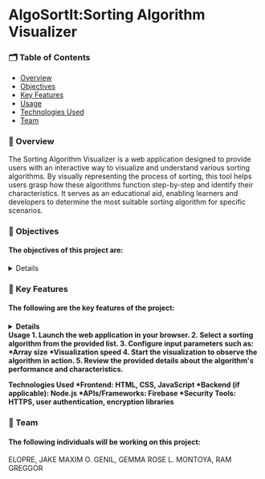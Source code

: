 <h1 color="blue"><b>AlgoSortIt:Sorting Algorithm Visualizer</b></h1>

<h3><b>🗂 Table of Contents</b></h3>

<ul>
  <li><a href="#overview">Overview</a></li>
  <li><a href="#objectives">Objectives</a></li>
  <li><a href="#key-features">Key Features</a></li>
  <li><a href="#usage">Usage</a></li>
  <li><a href="#technologies-used">Technologies Used</a></li>
  <li><a href="#team">Team</a></li>
</ul>

<h3 id="overview"><b>📄 Overview</b></h3>

The Sorting Algorithm Visualizer is a web application designed to provide users with an interactive way to visualize and understand various sorting algorithms. By visually representing the process of sorting, this tool helps users grasp how these algorithms function step-by-step and identify their characteristics. It serves as an educational aid, enabling learners and developers to determine the most suitable sorting algorithm for specific scenarios.

<h3 id="objectives"><b>🔗 Objectives</b></h3>
<h4> The objectives of this project are:</h4>
<details>
  🔴 Visualization of Sorting Algorithms: Display the operations of popular sorting algorithms in real-time, illustrating how they manipulate data during execution.
  🔵 Educational Aid: Enhance understanding of sorting techniques by showcasing their mechanics, strengths, and weaknesses in a visually intuitive manner.
  🟣 Practical Insights: Help users choose the most appropriate sorting algorithm based on the dataset or problem requirements by comparing the performance of different algorithms.

</details>

<h3 id="key-features"><b>🔑 Key Features</b></h3>
<h4> The following are the key features of the project:<h4>
 <details>
  🟡 Interactive UI to choose and compare different sorting algorithms.
  🟢 Step-by-step animations for popular sorting algorithms like:
     *Bubble Sort
     *Quick Sort
     *Merge Sort
     *Insertion Sort
     *Selection Sort
  🟠 Adjustable input size and speed of visualization for custom scenarios.
  🔵 Insights into time complexity, space complexity, and real-world applications for each algorithm.
</details>
Usage
1. Launch the web application in your browser.
2. Select a sorting algorithm from the provided list.
3. Configure input parameters such as:
    *Array size
    *Visualization speed
4. Start the visualization to observe the algorithm in action.
5. Review the provided details about the algorithm's performance and characteristics.

Technologies Used
*Frontend: HTML, CSS, JavaScript 
*Backend (if applicable): Node.js
*APIs/Frameworks: Firebase
*Security Tools: HTTPS, user authentication, encryption libraries

<h3 id="team"><b>👥 Team</b></h3>
<h4> The following individuals will be working on this project:</h4>

ELOPRE, JAKE MAXIM O.
GENIL, GEMMA ROSE L.
MONTOYA, RAM GREGGOR 

